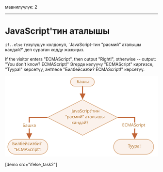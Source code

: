 маанилүүлүк: 2

---

# JavaScript'тин аталышы

`if..else` түзүлүшүн колдонуп, 'JavaScript-тин "расмий" аталышы кандай?' деп сураган кодду жазыңыз.

If the visitor enters "ECMAScript", then output "Right!", otherwise -- output: "You don't know? ECMAScript!"
Эгерде келүүчү "ECMAScript" киргизсе, "Туура!" көрсөтүү, антпесе "Билбейсизби? ECMAScript!" көрсөтүү.

![](ifelse_task2.svg)

[demo src="ifelse_task2"]
